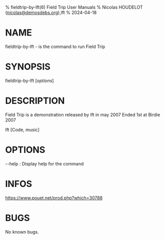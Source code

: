% fieldtrip-by-lft(6) Field Trip User Manuals
% Nicolas HOUDELOT (nicolas@demosdebs.org),lft
% 2024-04-18

# NAME
fieldtrip-by-lft - is the command to run Field Trip 

# SYNOPSIS
fieldtrip-by-lft [*options*]

# DESCRIPTION
Field Trip is a demonstration released by lft in may 2007
Ended 1st at Birdie 2007

lft [Code, music]

# OPTIONS
\--help
:   Display help for the command

# INFOS
https://www.pouet.net/prod.php?which=30788

# BUGS
No known bugs.
